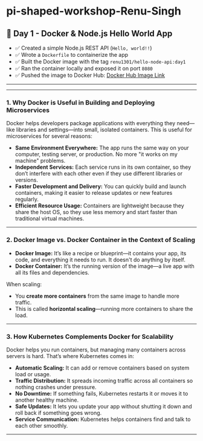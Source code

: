 # pi-shaped-workshop-Renu-Singh

## 📁 Day 1 - Docker & Node.js Hello World App

- ✅ Created a simple Node.js REST API (`Hello, world!!`)
- ✅ Wrote a `Dockerfile` to containerize the app
- ✅ Built the Docker image with the tag `renu1301/hello-node-api:day1`
- ✅ Ran the container locally and exposed it on port `8080`
- ✅ Pushed the image to Docker Hub: [Docker Hub Image Link](https://hub.docker.com/repository/docker/renu1301/hello-node-api)

---


---

### 1. Why Docker is Useful in Building and Deploying Microservices

Docker helps developers package applications with everything they need—like libraries and settings—into small, isolated containers. This is useful for microservices for several reasons:

- **Same Environment Everywhere:** The app runs the same way on your computer, testing server, or production. No more "it works on my machine" problems.
- **Independent Services:** Each service runs in its own container, so they don’t interfere with each other even if they use different libraries or versions.
- **Faster Development and Delivery:** You can quickly build and launch containers, making it easier to release updates or new features regularly.
- **Efficient Resource Usage:** Containers are lightweight because they share the host OS, so they use less memory and start faster than traditional virtual machines.

---

### 2. Docker Image vs. Docker Container in the Context of Scaling

- **Docker Image:** It’s like a recipe or blueprint—it contains your app, its code, and everything it needs to run. It doesn't do anything by itself.
- **Docker Container:** It’s the running version of the image—a live app with all its files and dependencies.

When scaling:

- You **create more containers** from the same image to handle more traffic.
- This is called **horizontal scaling**—running more containers to share the load.

---

### 3. How Kubernetes Complements Docker for Scalability

Docker helps you run containers, but managing many containers across servers is hard. That’s where Kubernetes comes in:

- **Automatic Scaling:** It can add or remove containers based on system load or usage.
- **Traffic Distribution:** It spreads incoming traffic across all containers so nothing crashes under pressure.
- **No Downtime:** If something fails, Kubernetes restarts it or moves it to another healthy machine.
- **Safe Updates:** It lets you update your app without shutting it down and roll back if something goes wrong.
- **Service Communication:** Kubernetes helps containers find and talk to each other smoothly.

---

